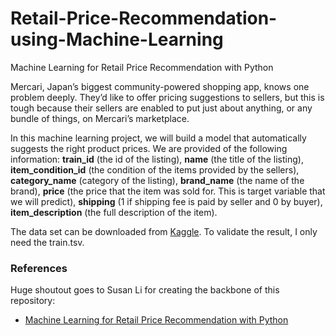 # Retail-Price-Recommendation-using-Machine-Learning
Machine Learning for Retail Price Recommendation with Python

Mercari, Japan’s biggest community-powered shopping app, knows one problem deeply. They’d like to offer pricing suggestions to sellers, but this is tough because their sellers are enabled to put just about anything, or any bundle of things, on Mercari’s marketplace.

In this machine learning project, we will build a model that automatically suggests the right product prices. We are provided of the following information:
**train_id** (the id of the listing), **name** (the title of the listing), **item_condition_id** (the condition of the items provided by the sellers), **category_name** (category of the listing), **brand_name** (the name of the brand), **price** (the price that the item was sold for. This is target variable that we will predict), **shipping** (1 if shipping fee is paid by seller and 0 by buyer), **item_description** (the full description of the item).

The data set can be downloaded from [Kaggle](https://www.kaggle.com/datasets/saitosean/mercari). To validate the result, I only need the train.tsv.

### References  

   Huge shoutout goes to Susan Li for creating the backbone of this repository:
  * [Machine Learning for Retail Price Recommendation with Python](https://towardsdatascience.com/machine-learning-for-retail-price-suggestion-with-python-64531e64186d)
